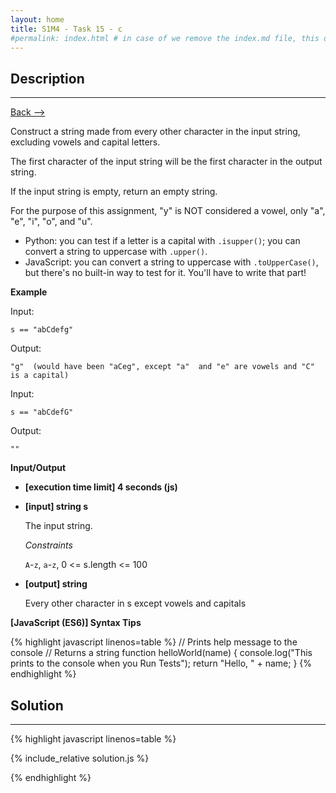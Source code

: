 ```yaml
---
layout: home
title: S1M4 - Task 15 - c
#permalink: index.html # in case of we remove the index.md file, this doc will be the index page
---
```


<div class="row">
<div class="columnStmt" markdown="1">

##  Description
------

[Back --> ](../README.md)

Construct a string made from every other character in the input string, excluding vowels and capital letters.

The first character of the input string will be the first character in the output string.

If the input string is empty, return an empty string.

For the purpose of this assignment, "y" is NOT considered a vowel, only "a", "e", "i", "o", and "u".

-   Python: you can test if a letter is a capital with `.isupper()`; you can convert a string to uppercase with `.upper()`.
-   JavaScript: you can convert a string to uppercase with `.toUpperCase()`, but there's no built-in way to test for it. You'll have to write that part!

**Example**

Input:
```
s == "abCdefg"
```
Output:
```
"g"  (would have been "aCeg", except "a"  and "e" are vowels and "C" is a capital)
```
Input:
```
s == "abCdefG"
```
Output:
```
""
```

**Input/Output**

* **[execution time limit] 4 seconds (js)**

* **[input] string s**

    The input string.

    *Constraints*

    `A`-`z`, `a`-`z`, 0 <= s.length <= 100

* **[output] string**

    Every other character in s except vowels and capitals

**[JavaScript (ES6)] Syntax Tips**

{% highlight javascript linenos=table %}
// Prints help message to the console
// Returns a string
function helloWorld(name) {
    console.log("This prints to the console when you Run Tests");
    return "Hello, " + name;
}
{% endhighlight %}

</div>
<div class="columnSol" markdown="1">

## Solution
------

{% highlight javascript linenos=table %}

{% include_relative solution.js %}

{% endhighlight %}

</div>
</div>